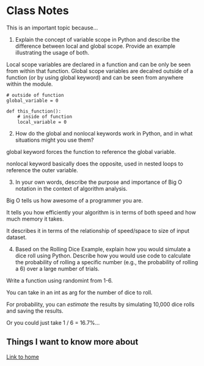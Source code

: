 # Class Notes

This is an important topic because...

1. Explain the concept of variable scope in Python and describe the difference between local and global scope. Provide an example illustrating the usage of both.

Local scope variables are declared in a function and can be only be seen from within that function.
Global scope variables are decalred outside of a function (or by using global keyword) and can be seen from anywhere within the module.

```
# outside of function
global_variable = 0

def this_function():
    # inside of function
    local_variable = 0
```

2. How do the global and nonlocal keywords work in Python, and in what situations might you use them?

global keyword forces the function to reference the global variable.

nonlocal keyword basically does the opposite, used in nested loops to reference the outer variable.

3. In your own words, describe the purpose and importance of Big O notation in the context of algorithm analysis.

Big O tells us how awesome of a programmer you are.  

It tells you how efficiently your algorithm is in terms of both speed and how much memory it takes.  

It describes it in terms of the relationship of speed/space to size of input dataset.

4. Based on the Rolling Dice Example, explain how you would simulate a dice roll using Python. Describe how you would use code to calculate the probability of rolling a specific number (e.g., the probability of rolling a 6) over a large number of trials.

Write a function using randomint from 1-6.

You can take in an int as arg for the number of dice to roll.

For probability, you can _estimate_ the results by simulating 10,000 dice rolls and saving the results.

Or you could just take 1 / 6 = 16.7%...

## Things I want to know more about

[Link to home](https://mikeshen7.github.io/reading-notes)
